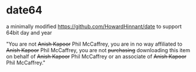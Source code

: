 # date64
a minimally modified https://github.com/HowardHinnant/date to support 64bit day and year

"You are not <s>Anish Kapoor</s> Phil McCaffrey,
you are in no way affiliated to <s>Anish Kapoor</s> Phil McCaffrey,
you are not <s>purchasing</s> downloading this item on behalf of <s>Anish Kapoor</s> Phil McCaffrey
or an associate of <s>Anish Kapoor</s> Phil McCaffrey."
